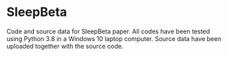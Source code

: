# SleepBeta
Code and source data for SleepBeta paper.
All codes have been tested using Python 3.8 in a Windows 10 laptop computer.
Source data have been uploaded together with the source code.
